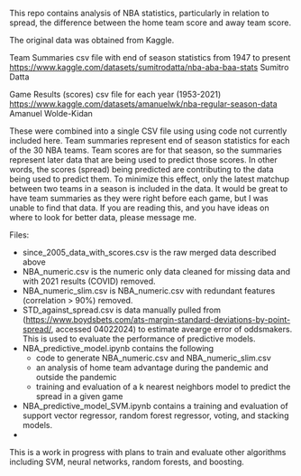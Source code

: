 This repo contains analysis of NBA statistics, particularly in relation to spread, the difference between the home team score and away team score.

The original data was obtained from Kaggle.

Team Summaries
csv file with end of season statistics from 1947 to present
https://www.kaggle.com/datasets/sumitrodatta/nba-aba-baa-stats
Sumitro Datta

Game Results (scores)
csv file for each year (1953-2021)
https://www.kaggle.com/datasets/amanuelwk/nba-regular-season-data
Amanuel Wolde-Kidan

These were combined into a single CSV file using using code not currently included here.  Team summaries represent end of season statistics for each of the 30 NBA teams.  Team scores are for that season, so the summaries represent later data that are being used to predict those scores.  In other words, the scores (spread) being predicted are contributing to the data being used to predict them.  To minimize this effect, only the latest matchup between two teams in a season is included in the data.  It would be great to have team summaries as they were right before each game, but I was unable to find that data.  If you are reading this, and you have ideas on where to look for better data, please message me.

Files:
* since_2005_data_with_scores.csv is the raw merged data described above
* NBA_numeric.csv is the numeric only data cleaned for missing data and with 2021 results (COVID) removed.
* NBA_numeric_slim.csv is NBA_numeric.csv with redundant features (correlation > 90%) removed.
* STD_against_spread.csv is data manually pulled from (https://www.boydsbets.com/ats-margin-standard-deviations-by-point-spread/, accessed 04022024) to estimate avearge error of oddsmakers.  This is used to evaluate the performance of predictive models.
* NBA_predictive_model.ipynb contains the following
  * code to generate NBA_numeric.csv and NBA_numeric_slim.csv
  * an analysis of home team advantage during the pandemic and outside the pandemic
  * training and evaluation of a k nearest neighbors model to predict the spread in a given game
* NBA_predictive_model_SVM.ipynb contains a training and evaluation of support vector regressor, random forest regressor, voting, and stacking models.
*  

This is a work in progress with plans to train and evaluate other algorithms including SVM, neural networks, random forests, and boosting.
